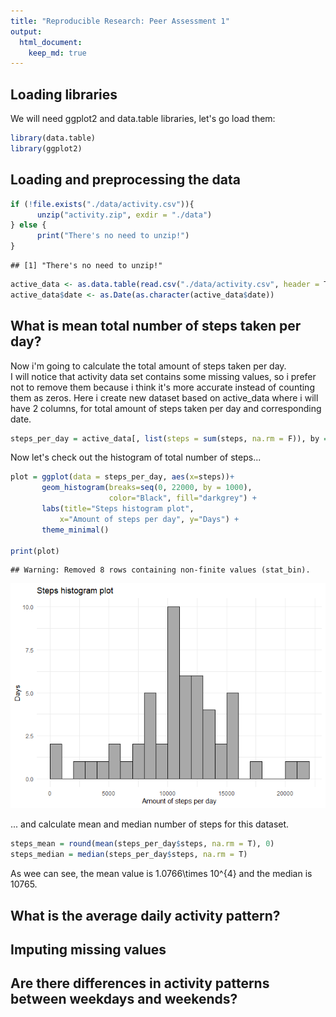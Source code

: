 ```yaml
---
title: "Reproducible Research: Peer Assessment 1"
output: 
  html_document:
    keep_md: true
---
```

## Loading libraries

We will need ggplot2 and data.table libraries, let's go load them:


```r
library(data.table)
library(ggplot2)
```


## Loading and preprocessing the data


```r
if (!file.exists("./data/activity.csv")){
      unzip("activity.zip", exdir = "./data")
} else {
      print("There's no need to unzip!")
}
```

```
## [1] "There's no need to unzip!"
```

```r
active_data <- as.data.table(read.csv("./data/activity.csv", header = T))
active_data$date <- as.Date(as.character(active_data$date))
```


## What is mean total number of steps taken per day?

Now i'm going to calculate the total amount of steps taken per day.  
I will notice that activity data set contains some missing values, so i prefer not to remove them
because i think it's more accurate instead of counting them as zeros.
Here i create new dataset based on active_data where i will have 2 columns, for total amount of steps taken per day and corresponding date. 



```r
steps_per_day = active_data[, list(steps = sum(steps, na.rm = F)), by = date]
```

Now let's check out the histogram of total number of steps...


```r
plot = ggplot(data = steps_per_day, aes(x=steps))+
       geom_histogram(breaks=seq(0, 22000, by = 1000), 
                      color="Black", fill="darkgrey") + 
       labs(title="Steps histogram plot",
           x="Amount of steps per day", y="Days") +
       theme_minimal()

print(plot)
```

```
## Warning: Removed 8 rows containing non-finite values (stat_bin).
```

![](PA1_template_files/figure-html/unnamed-chunk-4-1.png)<!-- -->

... and calculate mean and median number of steps for this dataset.


```r
steps_mean = round(mean(steps_per_day$steps, na.rm = T), 0)
steps_median = median(steps_per_day$steps, na.rm = T)
```

As wee can see, the mean value is 1.0766\times 10^{4} and the median is 10765.

## What is the average daily activity pattern?



## Imputing missing values



## Are there differences in activity patterns between weekdays and weekends?
